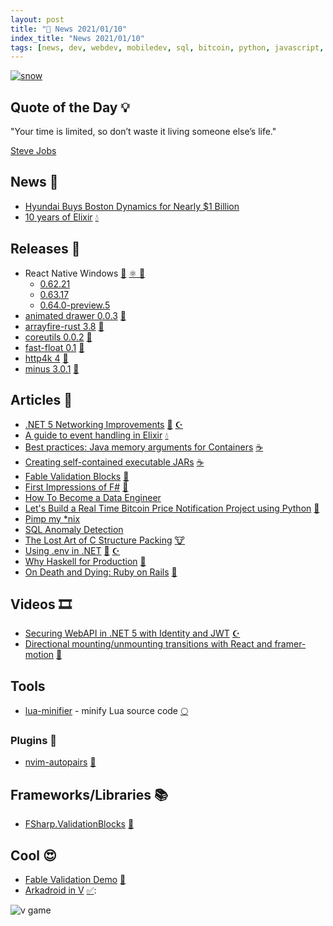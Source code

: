 ```yaml
---
layout: post
title: "📜 News 2021/01/10"
index_title: "News 2021/01/10"
tags: [news, dev, webdev, mobiledev, sql, bitcoin, python, javascript, reactnative, react, dart, rustlang, kotlin, fsharp, csharp, dotnet, java, python, clang, haskell, rubyonrails, lua, neovim, vlang, elixir, erlang]
---
```


<a href="https://daily-tech-news.github.io/2021/01/10/news.html">
  <img src="https://user-images.githubusercontent.com/430272/104247465-a2296d80-5446-11eb-97cf-0a75df97dd35.png"
     alt="snow"
     class="image">
</a>

## Quote of the Day 💡

"Your time is limited, so don’t waste it living someone else’s life."

[Steve Jobs](https://en.wikipedia.org/wiki/Steve_Jobs)

## News 📰

- [Hyundai Buys Boston Dynamics for Nearly $1 Billion](https://spectrum.ieee.org/automaton/robotics/humanoids/hyundai-buys-boston-dynamics)
- [10 years of Elixir](https://dashbit.co/blog/ten-years-ish-of-elixir) [💧](https://elixir-lang.org "#elixirlang")

## Releases 🥳

- React Native Windows [🔶](https://www.ecma-international.org "#javascript") [⚛️ ](https://reactnative.dev "#reactnative") [🦋](https://www.microsoft.com/pt-br/windows "#windows")
  - [0.62.21](https://github.com/microsoft/react-native-windows/releases/tag/react-native-windows_v0.62.21)
  - [0.63.17](https://github.com/microsoft/react-native-windows/releases/tag/react-native-windows_v0.63.17)
  - [0.64.0-preview.5](https://github.com/microsoft/react-native-windows/releases/tag/react-native-windows_v0.64.0-preview.5)
- [animated drawer 0.0.3](https://pub.dev/packages/animated_drawer) [🎯](https://dart.dev "#dartlang")
- [arrayfire-rust 3.8](https://github.com/arrayfire/arrayfire-rust/releases/tag/v3.8.0) [🦀](https://www.rust-lang.org "#rust")
- [coreutils 0.0.2](https://github.com/uutils/coreutils/releases/tag/0.0.2) [🦀](https://www.rust-lang.org "#rust")
- [fast-float 0.1](https://crates.io/crates/fast-float/0.1.0) [🦀](https://www.rust-lang.org "#rust")
- [http4k 4](https://www.http4k.org/blog/http4k_v4) [🗼](https://kotlinlang.org "#kotlin")
- [minus 3.0.1](https://crates.io/crates/minus/3.0.1) [🦀](https://www.rust-lang.org "#rust")

## Articles 📜

- [.NET 5 Networking Improvements](https://devblogs.microsoft.com/dotnet/net-5-new-networking-improvements/) [🔷](https://fsharp.org "#fsharp #dotnet") [☪️ ](https://docs.microsoft.com/en-us/dotnet/csharp "#csharp #dotnet")
- [A guide to event handling in Elixir](https://mkaszubowski.com/2021/01/09/elixir-event-handling.html) [💧](https://elixir-lang.org "#elixirlang")
- [Best practices: Java memory arguments for Containers](https://blog.gceasy.io/2020/11/05/best-practices-java-memory-arguments-for-containers/) [☕️](https://www.java.com "#java")
- [Creating self-contained executable JARs](https://blog.frankel.ch/creating-self-contained-executable-jars/) [☕️](https://www.java.com "#java")
- [Fable Validation Blocks](https://impure.fun/fun/2021/01/11/fable-validation-blocks/) [🔷](https://fsharp.org "#fsharp #dotnet")
- [First Impressions of F#](https://dev.to/dewofyouryouth_43/first-impressions-of-f-1g9m) [🔷](https://fsharp.org "#fsharp #dotnet")
- [How To Become a Data Engineer](https://khashtamov.com/en/how-to-become-a-data-engineer/)
- [Let's Build a Real Time Bitcoin Price Notification Project using Python](https://thecodingpie.com/post/lets-build-a-real-time-bitcoin-price-notification-python-project/) [🐍](https://www.python.org "#python")
- [Pimp my *nix](https://luc-sydney-georges.medium.com/pimp-my-nix-2e74b229a080)
- [SQL Anomaly Detection](https://hakibenita.com/sql-anomaly-detection)
- [The Lost Art of C Structure Packing](https://hownot2code.com/2016/11/10/the-lost-art-of-c-structure-packing) [🐮](https://www.iso.org/standard/74528.html "#clang")
- [Using .env in .NET](https://dusted.codes/dotenv-in-dotnet) [🔷](https://fsharp.org "#fsharp #dotnet") [☪️ ](https://docs.microsoft.com/en-us/dotnet/csharp "#csharp #dotnet")
- [Why Haskell for Production](https://www.foxhound.systems/blog/why-haskell-for-production/) [🎩](https://www.haskell.org "#haskell")
- [On Death and Dying: Ruby on Rails](https://dev.to/remy29/on-death-and-dying-ruby-on-rails-5d7f) [🔻](https://www.ruby-lang.org "#ruby")

## Videos 🎞

- [Securing WebAPI in .NET 5 with Identity and JWT](https://www.youtube.com/watch?v=Lh82WlOvyQk) [☪️ ](https://docs.microsoft.com/en-us/dotnet/csharp "#csharp #dotnet")
- [Directional mounting/unmounting transitions with React and framer-motion](https://www.youtube.com/watch?v=tZs6sSoYxvM) [🔶](https://reactjs.org "#reactjs")

## Tools

- [lua-minifier](https://goonlinetools.com/lua-minifier/) - minify Lua source code [🌕](https://www.lua.org "#lua")

### Plugins 🔌

- [nvim-autopairs](https://github.com/windwp/nvim-autopairs) [🍃](https://neovim.io "#neovim")

## Frameworks/Libraries 📚

- [FSharp.ValidationBlocks](https://github.com/lfr/FSharp.ValidationBlocks) [🔷](https://fsharp.org "#fsharp #dotnet")

## Cool 😍

- [Fable Validation Demo](https://impure.fun/FSharp.ValidationBlocks/demo/) [🔷](https://fsharp.org "#fsharp #dotnet")
- [Arkadroid in V](https://github.com/ninive/v-arkadroid) [✅](https://vlang.io "#vlang"):

<img src="https://user-images.githubusercontent.com/430272/104246972-aacd7400-5445-11eb-93fa-bed3bab43456.png"
     alt="v game"
     class="image">



